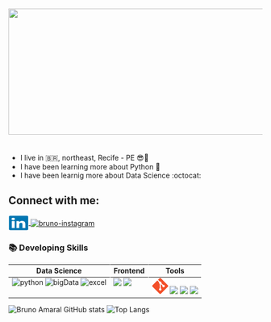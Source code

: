 <h1 align=center><img src = "https://i.pinimg.com/originals/21/ef/d1/21efd1213ec2eb16ae538ab2e2c3b9b0.gif" width=650 height=250 </h1>

##
- I live in :brazil:, northeast, Recife - PE :sunglasses::sunrise:
- I have been learning more about Python :snake:
- I have been learnig more about Data Science :octocat:

## Connect with me:
<a href="https://www.linkedin.com/in/bruno-c-amaral/" target="_blank">
<img align="center" alt="bruno-linkedin" height="30" width="40" src="https://raw.githubusercontent.com/devicons/devicon/master/icons/linkedin/linkedin-original.svg" style="max-width:100%;">
</a>
<a href="https://www.instagram.com/brunoamaral.13/" target="_blank">
<img align="center" alt="bruno-instagram" height="30" width="40" src="https://www.flaticon.com/svg/vstatic/svg/174/174855.svg?token=exp=1619708168~hmac=02ed45b1fda51c048161acbd4c29b7c5" style="max-width:100%;">
</a>

### 📚 Developing Skills
<table>
    <thead>
        <th style="border-right: .2px solid rgba(255, 255, 255, .5)"> Data Science </th>
        <th style="border-right: .2px solid rgba(255, 255, 255, .5); border-left:.2px solid rgba(255, 255, 255, .5)"><center>Frontend</center></th>
        <th style="border-right: .2px solid rgba(255, 255, 255, .5)"> Tools </th>
    </thead>
    <tbody>
        <td valign="top">
            <img src="https://cdn.icon-icons.com/icons2/112/PNG/512/python_18894.png" alt="python" width="32" />
            <img src="https://cdn.iconscout.com/icon/premium/png-256-thumb/data-science-1829386-1553221.png" alt="bigData" width="32" />
            <img src="https://img.icons8.com/color/452/microsoft-excel-2019--v1.png" alt="excel" width="32" />
        </td>    
        <td valign="top">
            <img src="https://cdn.icon-icons.com/icons2/2415/PNG/512/html_original_wordmark_logo_icon_146478.png"
            width="32"
            />
            <img src="https://cdn.icon-icons.com/icons2/2107/PNG/512/file_type_css_icon_130661.png"
            width="32"
            />
        </td>
        <td valign="top">
            <img src="https://raw.githubusercontent.com/devicons/devicon/master/icons/git/git-plain.svg" 
            width="32"
            />
            <img src="https://raw.githubusercontent.com/dhanishgajjar/vscode-icons/master/png/default_dark.png" 
            width="32"
            />
            <img src="https://cdn.icon-icons.com/icons2/936/PNG/512/github-logo_icon-icons.com_73546.png" 
            width="32"
            />
            <img src="https://colab.research.google.com/img/colab_favicon_256px.png" 
            width="32"
            />
        </td>
    </tbody>
</table>

![Bruno Amaral GitHub stats](https://github-readme-stats.vercel.app/api?username=BrunoCamaral&show_icons=true&theme=dracula)
![Top Langs](https://github-readme-stats.vercel.app/api/top-langs/?username=BrunoCamaral&theme=dracula) 

